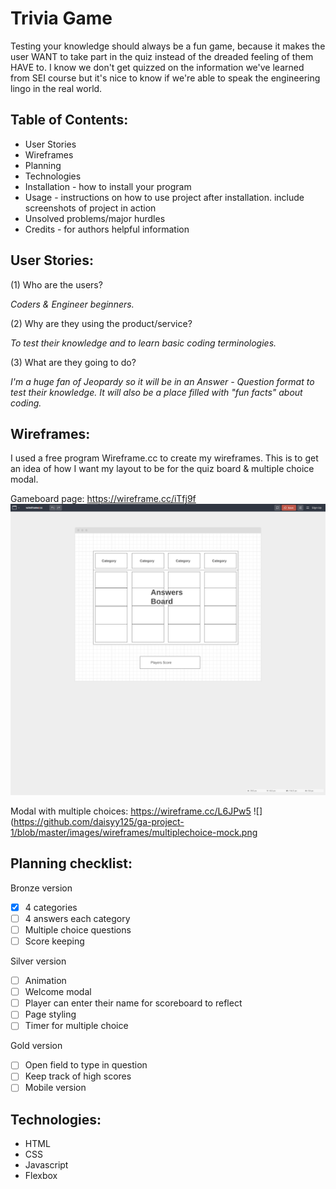 # Trivia Game

Testing your knowledge should always be a fun game, because it makes the user WANT to take part in the quiz instead of the dreaded feeling of them HAVE to. I know we don't get quizzed on the information we've learned from SEI course but it's nice to know if we're able to speak the engineering lingo in the real world. 

## Table of Contents:
- User Stories
- Wireframes
- Planning
- Technologies
- Installation - how to install your program
- Usage - instructions on how to use project after installation. include screenshots of project in action
- Unsolved problems/major hurdles
- Credits - for authors helpful information


## User Stories:

(1) Who are the users?

*Coders & Engineer beginners.*

(2) Why are they using the product/service?

*To test their knowledge and to learn basic coding terminologies.*

(3) What are they going to do?

*I'm a huge fan of Jeopardy so it will be in an Answer - Question format to test their knowledge. It will also be a place filled with "fun facts" about coding.*

## Wireframes:
I used a free program Wireframe.cc to create my wireframes. This is to get an idea of how I want my layout to be for the quiz board & multiple choice modal.

Gameboard page: https://wireframe.cc/iTfj9f
![](https://github.com/daisyy125/ga-project-1/blob/master/images/wireframes/gameboard-mock.png)

Modal with multiple choices: https://wireframe.cc/L6JPw5
![](https://github.com/daisyy125/ga-project-1/blob/master/images/wireframes/multiplechoice-mock.png


## Planning checklist:

Bronze version
- [x] 4 categories
- [ ] 4 answers each category
- [ ] Multiple choice questions
- [ ] Score keeping

Silver version
- [ ] Animation
- [ ] Welcome modal
- [ ] Player can enter their name for scoreboard to reflect
- [ ] Page styling
- [ ] Timer for multiple choice

Gold version
- [ ] Open field to type in question
- [ ] Keep track of high scores
- [ ] Mobile version

## Technologies:
- HTML
- CSS
- Javascript
- Flexbox

